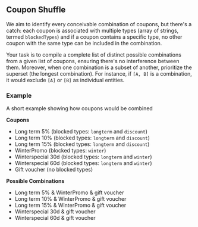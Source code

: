 ## Coupon Shuffle

We aim to identify every conceivable combination of coupons, but there's a catch: each coupon is associated with multiple types (array of strings, termed `blockedTypes`) and if a coupon contains a specific type, no other coupon with the same type can be included in the combination.

Your task is to compile a complete list of distinct possible combinations from a given list of coupons, ensuring there's no interference between them. Moreover, when one combination is a subset of another, prioritize the superset (the longest combination). For instance, if `[A, B]` is a combination, it would exclude `[A]` or `[B]` as individual entities.

### Example

A short example showing how coupons would be combined

**Coupons**

- Long term 5% (blocked types: `longterm` and `discount`)
- Long term 10% (blocked types: `longterm` and `discount`)
- Long term 15% (blocked types: `longterm` and `discount`)
- WinterPromo (blocked types: `winter`)
- Winterspecial 30d (blocked types: `longterm` and `winter`)
- Winterspecial 60d (blocked types: `longterm` and `winter`)
- Gift voucher (no blocked types)

**Possible Combinations**

- Long term 5% & WinterPromo & gift voucher
- Long term 10% & WinterPromo & gift voucher
- Long term 15% & WinterPromo & gift voucher
- Winterspecial 30d & gift voucher
- Winterspecial 60d & gift voucher